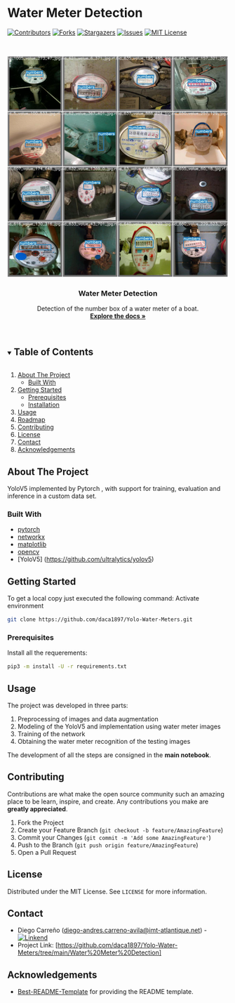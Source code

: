 # Water Meter Detection

[![Contributors][contributors-shield]][contributors-url]
[![Forks][forks-shield]][forks-url]
[![Stargazers][stars-shield]][stars-url]
[![Issues][issues-shield]][issues-url]
[![MIT License][license-shield]][license-url]
<!-- [![LinkedIn][linkedin-shield]][linkedin-url] -->


<!-- PROJECT LOGO -->
<br />
<p align="center">
  <a href="https://github.com/daca1897/Yolo-Water-Meters/tree/main/Water%20Meter%20Detection">
    <img src="images/traindetection.png" alt="Logo" width="720" >
  </a>

  <h3 align="center"> Water Meter Detection </h3>

  <p align="center">
    Detection of the number box of a water meter of a boat.
    <br />
    <a href="docs"><strong>Explore the docs »</strong></a>
    <br />
    <br />
  </p>
</p>


<!-- TABLE OF CONTENTS -->
<details open="open">
  <summary><h2 style="display: inline-block">Table of Contents</h2></summary>
  <ol>
    <li>
      <a href="#about-the-project">About The Project</a>
      <ul>
        <li><a href="#built-with">Built With</a></li>
      </ul>
    </li>
    <li>
      <a href="#getting-started">Getting Started</a>
      <ul>
        <li><a href="#prerequisites">Prerequisites</a></li>
        <li><a href="#installation">Installation</a></li>
      </ul>
    </li>
    <li><a href="#usage">Usage</a></li>
    <li><a href="#roadmap">Roadmap</a></li>
    <li><a href="#contributing">Contributing</a></li>
    <li><a href="#license">License</a></li>
    <li><a href="#contact">Contact</a></li>
    <li><a href="#acknowledgements">Acknowledgements</a></li>
  </ol>
</details>

<!-- ABOUT THE PROJECT -->
## About The Project
YoloV5 implemented by Pytorch , with support for training, evaluation and inference in a custom data set.


### Built With
* [pytorch](https://pytorch.org/)
* [networkx](https://networkx.org/)
* [matplotlib](https://matplotlib.org/)
* [opencv](https://opencv.org/)
* [YoloV5] (https://github.com/ultralytics/yolov5)

<!-- GETTING STARTED -->
## Getting Started
To get a local copy just executed the following command:
Activate environment
```sh
git clone https://github.com/daca1897/Yolo-Water-Meters.git
```

### Prerequisites
Install all the requerements:
```sh
pip3 -m install -U -r requirements.txt
```

<!-- USAGE EXAMPLES -->
## Usage
The project was developed in three parts:
1. Preprocessing of images and data augmentation 
2. Modeling of the YoloV5 and implementation using water meter images 
3. Training of the network
4. Obtaining the water meter recognition of the testing images

The development of all the steps are consigned in the **main notebook**.



<!-- CONTRIBUTING -->
## Contributing

Contributions are what make the open source community such an amazing place to be learn, inspire, and create. Any contributions you make are **greatly appreciated**.

1. Fork the Project
2. Create your Feature Branch (`git checkout -b feature/AmazingFeature`)
3. Commit your Changes (`git commit -m 'Add some AmazingFeature'`)
4. Push to the Branch (`git push origin feature/AmazingFeature`)
5. Open a Pull Request

<!-- LICENSE -->
## License

Distributed under the MIT License. See `LICENSE` for more information.



<!-- CONTACT -->
## Contact

* Diego Carreño (diego-andres.carreno-avila@imt-atlantique.net) - [![Linkend][linkedin-shield]][linkedin-url-3]
* Project Link: [https://github.com/daca1897/Yolo-Water-Meters/tree/main/Water%20Meter%20Detection]


<!-- ACKNOWLEDGEMENTS -->
## Acknowledgements
* [Best-README-Template](https://github.com/othneildrew/Best-README-Template) for providing the README template.

<!-- MARKDOWN LINKS & IMAGES -->
<!-- https://www.markdownguide.org/basic-syntax/#reference-style-links -->
[contributors-shield]: https://img.shields.io/github/contributors/Johansmm/zombies-spread-dynamics.svg?style=for-the-badge
[contributors-url]: https://github.com/Johansmm/zombies-spread-dynamics/network/contributors
[forks-shield]: https://img.shields.io/github/forks/Johansmm/zombies-spread-dynamics.svg?style=for-the-badge
[forks-url]: https://github.com/Johansmm/zombies-spread-dynamics/network/members
[stars-shield]: https://img.shields.io/github/stars/Johansmm/zombies-spread-dynamics.svg?style=for-the-badge
[stars-url]: https://github.com/Johansmm/zombies-spread-dynamics/stargazers
[issues-shield]: https://img.shields.io/github/issues/Johansmm/zombies-spread-dynamics.svg?style=for-the-badge
[issues-url]: https://github.com/Johansmm/zombies-spread-dynamics/issues
[license-shield]: https://img.shields.io/github/license/Johansmm/zombies-spread-dynamics.svg?style=for-the-badge
[license-url]: https://github.com/Johansmm/zombies-spread-dynamics/blob/master/LICENSE.txt
[linkedin-shield]: https://img.shields.io/badge/-LinkedIn-black.svg?style=for-the-badge&logo=linkedin&colorB=555

[linkedin-url-1]: https://www.linkedin.com/in/johansmm/
[linkedin-url-2]: https://www.linkedin.com/in/tatiana-moreno-perea/
[linkedin-url-3]: https://www.linkedin.com/in/diego-andres-carre%C3%B1o-49b2ab157/
